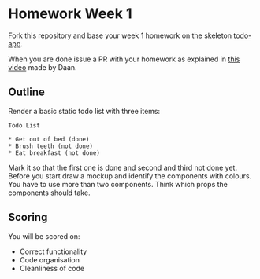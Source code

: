 # Homework Week 1

Fork this repository and base your week 1 homework on the skeleton [todo-app](../todo-app).

When you are done issue a PR with your homework as explained in [this video](https://www.youtube.com/watch?v=-o0yomUVVpU&index=2&list=PLVYDhqbgYpYUGxRdtQdYVE5Q8h3bt6SIA) made by Daan.

## Outline

Render a basic static todo list with three items:

```
Todo List

* Get out of bed (done)
* Brush teeth (not done)
* Eat breakfast (not done)
```

Mark it so that the first one is done and second and third not done yet. Before you start draw a mockup and identify
the components with colours. You have to use more than two components. Think which props the components should take.

## Scoring

You will be scored on:

- Correct functionality
- Code organisation
- Cleanliness of code
